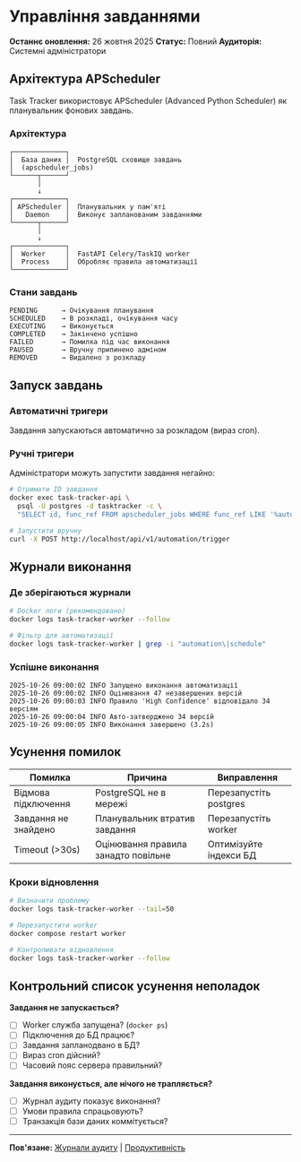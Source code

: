 # Управління завданнями

**Останнє оновлення:** 26 жовтня 2025
**Статус:** Повний
**Аудиторія:** Системні адміністратори

## Архітектура APScheduler

Task Tracker використовує APScheduler (Advanced Python Scheduler) як планувальник фонових завдань.

### Архітектура

```
┌─────────────┐
│  База даних │  PostgreSQL сховище завдань
│  (apscheduler_jobs)
└──────┬──────┘
       │
       ↓
┌─────────────┐
│ APScheduler │  Планувальник у пам'яті
│   Daemon    │  Виконує запланованим завданнями
└──────┬──────┘
       │
       ↓
┌─────────────┐
│  Worker     │  FastAPI Celery/TaskIQ worker
│  Process    │  Обробляє правила автоматизації
└─────────────┘
```

### Стани завдань

```
PENDING      → Очікування планування
SCHEDULED    → В розкладі, очікування часу
EXECUTING    → Виконується
COMPLETED    → Закінчено успішно
FAILED       → Помилка під час виконання
PAUSED       → Вручну припинено адміном
REMOVED      → Видалено з розкладу
```

## Запуск завдань

### Автоматичні тригери

Завдання запускаються автоматично за розкладом (вираз cron).

### Ручні тригери

Адміністратори можуть запустити завдання негайно:

```bash
# Отримати ID завдання
docker exec task-tracker-api \
  psql -U postgres -d tasktracker -c \
  "SELECT id, func_ref FROM apscheduler_jobs WHERE func_ref LIKE '%automation%';"

# Запустити вручну
curl -X POST http://localhost/api/v1/automation/trigger
```

## Журнали виконання

### Де зберігаються журнали

```bash
# Docker логи (рекомендовано)
docker logs task-tracker-worker --follow

# Фільтр для автоматизації
docker logs task-tracker-worker | grep -i "automation\|schedule"
```

### Успішне виконання

```
2025-10-26 09:00:02 INFO Запущено виконання автоматизації
2025-10-26 09:00:02 INFO Оцінювання 47 незавершених версій
2025-10-26 09:00:03 INFO Правило 'High Confidence' відповідало 34 версіям
2025-10-26 09:00:04 INFO Авто-затверджено 34 версій
2025-10-26 09:00:05 INFO Виконання завершено (3.2s)
```

## Усунення помилок

| Помилка | Причина | Виправлення |
|---------|--------|-----------|
| Відмова підключення | PostgreSQL не в мережі | Перезапустіть postgres |
| Завдання не знайдено | Планувальник втратив завдання | Перезапустіть worker |
| Timeout (>30s) | Оцінювання правила занадто повільне | Оптимізуйте індекси БД |

### Кроки відновлення

```bash
# Визначити проблему
docker logs task-tracker-worker --tail=50

# Перезапустити worker
docker compose restart worker

# Контролювати відновлення
docker logs task-tracker-worker --follow
```

## Контрольний список усунення неполадок

**Завдання не запускається?**
- [ ] Worker служба запущена? (`docker ps`)
- [ ] Підключення до БД працює?
- [ ] Завдання запланодвано в БД?
- [ ] Вираз cron дійсний?
- [ ] Часовий пояс сервера правильний?

**Завдання виконується, але нічого не трапляється?**
- [ ] Журнал аудиту показує виконання?
- [ ] Умови правила спрацьовують?
- [ ] Транзакція бази даних коммітується?

---

**Пов'язане:** [Журнали аудиту](audit-logs.md) | [Продуктивність](performance-scaling.md)
